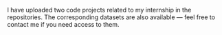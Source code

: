 I have uploaded two code projects related to my internship in the repositories.
The corresponding datasets are also available — feel free to contact me if you need access to them.
